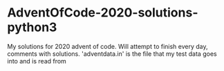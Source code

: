 # AdventOfCode-2020-solutions-python3
My solutions for 2020 advent of code. Will attempt to finish every day, comments with solutions.
'adventdata.in' is the file that my test data goes into and is read from
